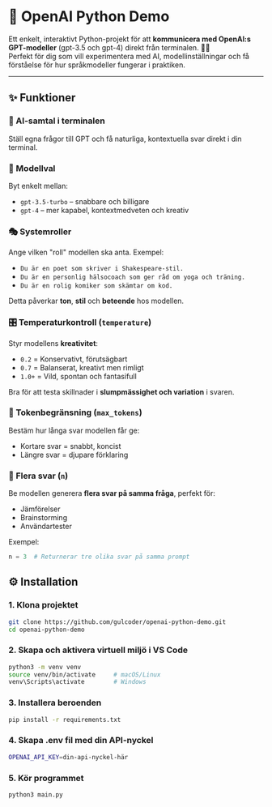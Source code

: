 # 🚀 OpenAI Python Demo

Ett enkelt, interaktivt Python-projekt för att **kommunicera med OpenAI:s GPT-modeller** (gpt-3.5 och gpt-4) direkt från terminalen. 🧠💬  
Perfekt för dig som vill experimentera med AI, modellinställningar och få förståelse för hur språkmodeller fungerar i praktiken.

---

## ✨ Funktioner

### 🤖 AI-samtal i terminalen  
Ställ egna frågor till GPT och få naturliga, kontextuella svar direkt i din terminal.

### 🔄 Modellval  
Byt enkelt mellan:
- `gpt-3.5-turbo` – snabbare och billigare
- `gpt-4` – mer kapabel, kontextmedveten och kreativ

### 🎭 Systemroller  
Ange vilken "roll" modellen ska anta. Exempel:
- `Du är en poet som skriver i Shakespeare-stil.`
- `Du är en personlig hälsocoach som ger råd om yoga och träning.`
- `Du är en rolig komiker som skämtar om kod.`

Detta påverkar **ton**, **stil** och **beteende** hos modellen.

### 🎛 Temperaturkontroll (`temperature`)  
Styr modellens **kreativitet**:
- `0.2` = Konservativt, förutsägbart
- `0.7` = Balanserat, kreativt men rimligt
- `1.0+` = Vild, spontan och fantasifull

Bra för att testa skillnader i **slumpmässighet och variation** i svaren.

### 🧠 Tokenbegränsning (`max_tokens`)  
Bestäm hur långa svar modellen får ge:
- Kortare svar = snabbt, koncist
- Längre svar = djupare förklaring

### 🔁 Flera svar (`n`)  
Be modellen generera **flera svar på samma fråga**, perfekt för:
- Jämförelser
- Brainstorming
- Användartester

Exempel:
```python
n = 3  # Returnerar tre olika svar på samma prompt
```

## ⚙️ Installation

### 1. Klona projektet
```bash
git clone https://github.com/gulcoder/openai-python-demo.git
cd openai-python-demo
```

### 2. Skapa och aktivera virtuell miljö i VS Code

```bash
python3 -m venv venv
source venv/bin/activate     # macOS/Linux
venv\Scripts\activate        # Windows
```

### 3. Installera beroenden

```bash
pip install -r requirements.txt
```

### 4. Skapa .env fil med din API-nyckel
```bash
OPENAI_API_KEY=din-api-nyckel-här
```

### 5. Kör programmet
```bash
python3 main.py
```

